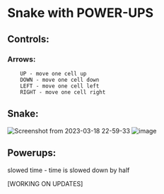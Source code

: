 # Snake with POWER-UPS

## Controls:
### Arrows: 
        UP - move one cell up 
        DOWN - move one cell down 
        LEFT - move one cell left 
        RIGHT - move one cell right
## Snake:
![Screenshot from 2023-03-18 22-59-33](https://user-images.githubusercontent.com/99143914/226139733-5127c0bf-1e16-437e-94c4-160f5858ad68.png)
![image](https://user-images.githubusercontent.com/99143914/226358676-3db4f596-2356-44a3-993a-4bcda6776d63.png)
## Powerups:
slowed time - time is slowed down by half

[WORKING ON UPDATES]
